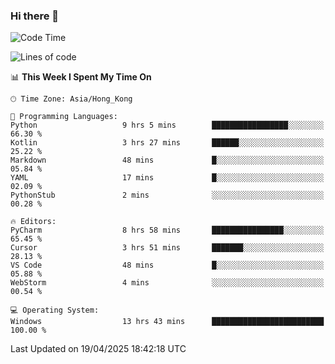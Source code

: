 ### Hi there 👋

<!--
**RoiexLee/RoiexLee** is a ✨ _special_ ✨ repository because its `README.md` (this file) appears on your GitHub profile.

Here are some ideas to get you started:

- 🔭 I’m currently working on ...
- 🌱 I’m currently learning ...
- 👯 I’m looking to collaborate on ...
- 🤔 I’m looking for help with ...
- 💬 Ask me about ...
- 📫 How to reach me: ...
- 😄 Pronouns: ...
- ⚡ Fun fact: ...
-->

<!--START_SECTION:waka-->
![Code Time](http://img.shields.io/badge/Code%20Time-1%2C124%20hrs%2023%20mins-blue)

![Lines of code](https://img.shields.io/badge/From%20Hello%20World%20I%27ve%20Written-42.5%20thousand%20lines%20of%20code-blue)

📊 **This Week I Spent My Time On** 

```text
🕑︎ Time Zone: Asia/Hong_Kong

💬 Programming Languages: 
Python                   9 hrs 5 mins        █████████████████░░░░░░░░   66.30 % 
Kotlin                   3 hrs 27 mins       ██████░░░░░░░░░░░░░░░░░░░   25.22 % 
Markdown                 48 mins             █░░░░░░░░░░░░░░░░░░░░░░░░   05.84 % 
YAML                     17 mins             █░░░░░░░░░░░░░░░░░░░░░░░░   02.09 % 
PythonStub               2 mins              ░░░░░░░░░░░░░░░░░░░░░░░░░   00.28 % 

🔥 Editors: 
PyCharm                  8 hrs 58 mins       ████████████████░░░░░░░░░   65.45 % 
Cursor                   3 hrs 51 mins       ███████░░░░░░░░░░░░░░░░░░   28.13 % 
VS Code                  48 mins             █░░░░░░░░░░░░░░░░░░░░░░░░   05.88 % 
WebStorm                 4 mins              ░░░░░░░░░░░░░░░░░░░░░░░░░   00.54 % 

💻 Operating System: 
Windows                  13 hrs 43 mins      █████████████████████████   100.00 % 
```


 Last Updated on 19/04/2025 18:42:18 UTC
<!--END_SECTION:waka-->
